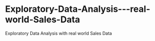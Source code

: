 # Exploratory-Data-Analysis---real-world-Sales-Data
Exploratory Data Analysis with real world Sales Data
